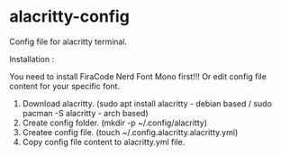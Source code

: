 # alacritty-config
Config file for alacritty terminal.


Installation : 

You need to install FiraCode Nerd Font Mono first!!! Or edit config file content for your specific font.


1. Download alacritty. (sudo apt install alacritty - debian based / sudo pacman -S alacritty - arch based)
2. Create config folder. (mkdir -p ~/.config/alacritty)
3. Createe config file. (touch ~/.config.alacritty.alacritty.yml)
4. Copy config file content to alacritty.yml file. 
